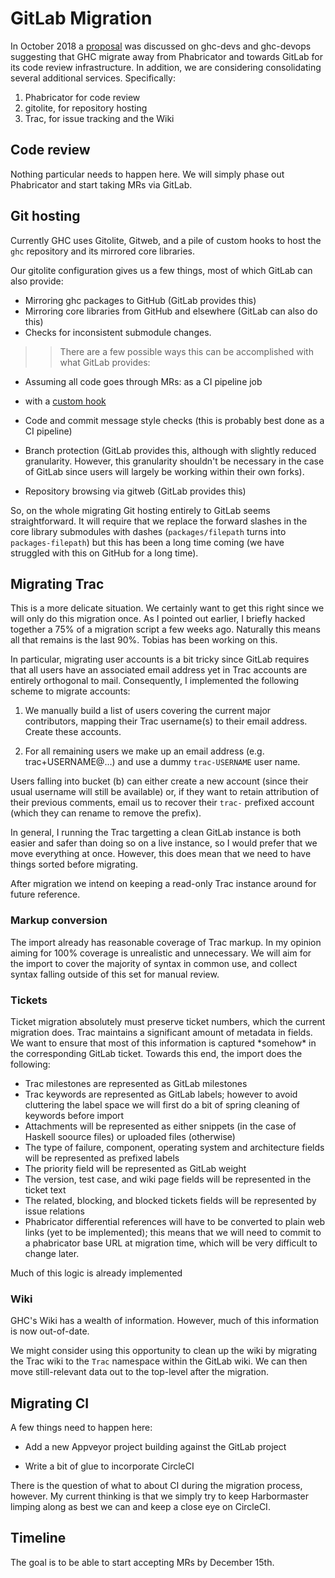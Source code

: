 # GitLab Migration



In October 2018 a [
proposal](https://mail.haskell.org/pipermail/ghc-devs/2018-October/016425.html) was discussed on ghc-devs and ghc-devops suggesting that GHC migrate away from Phabricator and towards GitLab for its code review infrastructure. In addition, we are considering consolidating several additional services. Specifically:


1. Phabricator for code review
1. gitolite, for repository hosting
1. Trac, for issue tracking and the Wiki

## Code review



Nothing particular needs to happen here. We will simply phase out Phabricator
and start taking MRs via GitLab.


## Git hosting



Currently GHC uses Gitolite, Gitweb, and a pile of custom hooks to host the `ghc` repository and its mirrored core libraries.



Our gitolite configuration gives us a few things, most of which GitLab
can also provide:


- Mirroring ghc packages to GitHub (GitLab provides this)
- Mirroring core libraries from GitHub and elsewhere (GitLab can also
  do this)
- Checks for inconsistent submodule changes.

>
> >
> >
> > There are a few possible ways this can be accomplished with what
> > GitLab provides:
> >
> >
>

- Assuming all code goes through MRs: as a CI pipeline job
- with a [
  custom hook](https://github.com/gitlabhq/gitlabhq/blob/667c0a909bde1cf71f21d8ec9768e98b1c489030/doc/hooks/custom_hooks.md)

- Code and commit message style checks (this is probably best done as a
  CI pipeline)
- Branch protection (GitLab provides this, although with slightly reduced granularity. However, this granularity shouldn't be necessary in the case of GitLab since users will largely be working within their own forks).
- Repository browsing via gitweb (GitLab provides this)


So, on the whole migrating Git hosting entirely to GitLab seems
straightforward. It will require that we replace the forward slashes in
the core library submodules with dashes (`packages/filepath` turns into
`packages-filepath`) but this has been a long time coming (we have
struggled with this on GitHub for a long time).


## Migrating Trac



This is a more delicate situation. We certainly want to get this right
since we will only do this migration once. As I pointed out earlier, I
briefly hacked together a 75% of a migration script a few weeks ago.
Naturally this means all that remains is the last 90%. Tobias has been
working on this.



In particular, migrating user accounts is a bit tricky since GitLab
requires that all users have an associated email address yet in Trac
accounts are entirely orthogonal to mail. Consequently, I implemented
the following scheme to migrate accounts:


1. We manually build a list of users covering the current major
  contributors, mapping their Trac username(s) to their email address.
  Create these accounts.

1. For all remaining users we make up an email address (e.g.
  trac+USERNAME@…) and use a dummy `trac-USERNAME` user
  name.


Users falling into bucket (b) can either create a new account (since
their usual username will still be available) or, if they want to retain
attribution of their previous comments, email us to recover their
`trac-` prefixed account (which they can rename to remove the prefix).



In general, I running the Trac targetting a clean GitLab
instance is both easier and safer than doing so on a live instance, so I
would prefer that we move everything at once. However, this does mean
that we need to have things sorted before migrating.



After migration we intend on keeping a read-only Trac instance around for
future reference.


### Markup conversion



The import already has reasonable coverage of Trac markup. In my opinion
aiming for 100% coverage is unrealistic and unnecessary. We will aim
for the import to cover the majority of syntax in common use, and collect
syntax falling outside of this set for manual review.


### Tickets



Ticket migration absolutely must preserve ticket numbers, which the current
migration does. Trac maintains a significant amount of metadata in fields.
We want to ensure that most of this information is captured \*somehow\* in
the corresponding GitLab ticket. Towards this end, the import does the following:


- Trac milestones are represented as GitLab milestones
- Trac keywords are represented as GitLab labels; however to avoid cluttering
  the label space we will first do a bit of spring cleaning of keywords before import
- Attachments will be represented as either snippets (in the case of Haskell soource files) or uploaded files (otherwise)
- The type of failure, component, operating system and architecture fields will be represented as prefixed labels 
- The priority field will be represented as GitLab weight
- The version, test case, and wiki page fields will be represented in the ticket text
- The related, blocking, and blocked tickets fields will be represented by issue relations
- Phabricator differential references will have to be converted to plain web links (yet to be implemented); this means that we will need to commit to a phabricator base URL at migration time, which will be very difficult to change later.


Much of this logic is already implemented


### Wiki



GHC's Wiki has a wealth of information. However, much of this information is now out-of-date.



We might consider using this opportunity to clean up the wiki by migrating the Trac wiki to the `Trac` namespace within the GitLab wiki. We can then move still-relevant data out to the top-level after the migration.


## Migrating CI



A few things need to happen here:


- Add a new Appveyor project building against the GitLab project

- Write a bit of glue to incorporate CircleCI


There is the question of what to about CI during the migration process, however. My current thinking is that we simply try to keep Harbormaster limping along as best we can and keep a close eye on CircleCI.


## Timeline



The goal is to be able to start accepting MRs by December 15th.


